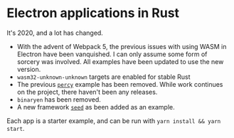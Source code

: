 # Electron applications in Rust

It's 2020, and a lot has changed.

- With the advent of Webpack 5, the previous issues with using WASM in Electron have been vanquished. I can only assume some form of sorcery was involved. All examples have been updated to use the new version.
- `wasm32-unknown-unknown` targets are enabled for stable Rust
- The previous [`percy`](https://github.com/chinedufn/percy) example has been removed. While work continues on the project, there haven't been any releases.
- `binaryen` has been removed.
- A new framework [`seed`](https://github.com/seed-rs/seed) as been added as an example.

Each app is a starter example, and can be run with `yarn install && yarn start`.